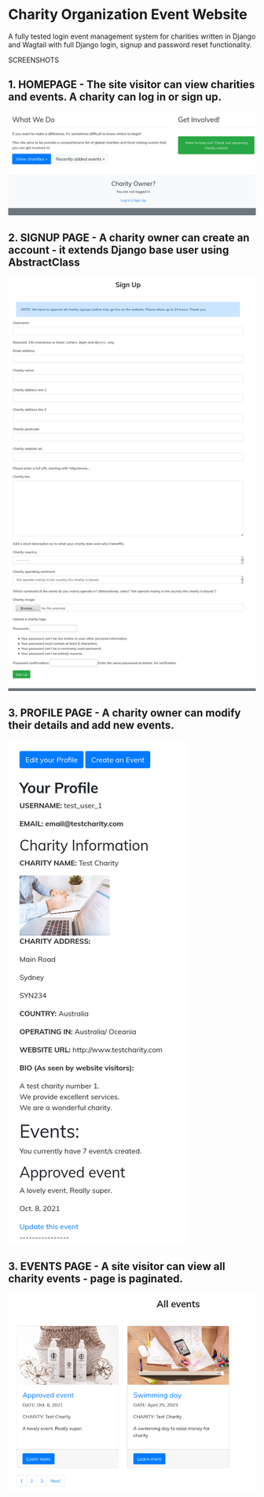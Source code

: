 # Charity Organization Event Website

A fully tested login event management system for charities written in Django and Wagtail with full Django login, signup and password reset functionality.

SCREENSHOTS
## 1. HOMEPAGE - The site visitor can view charities and events. A charity can log in or sign up.

![homepage](https://github.com/richardgourley/charity-organization-event-website/blob/main/sreenshots/homepage.png)

## 2. SIGNUP PAGE - A charity owner can create an account - it extends Django base user using AbstractClass

![signuppage](https://github.com/richardgourley/charity-organization-event-website/blob/main/sreenshots/signuppage.png)

## 3. PROFILE PAGE - A charity owner can modify their details and add new events. 

![profilepage](https://github.com/richardgourley/charity-organization-event-website/blob/main/sreenshots/profilepage.png)

## 3. EVENTS PAGE - A site visitor can view all charity events - page is paginated.

![eventspage](https://github.com/richardgourley/charity-organization-event-website/blob/main/sreenshots/events.png)
